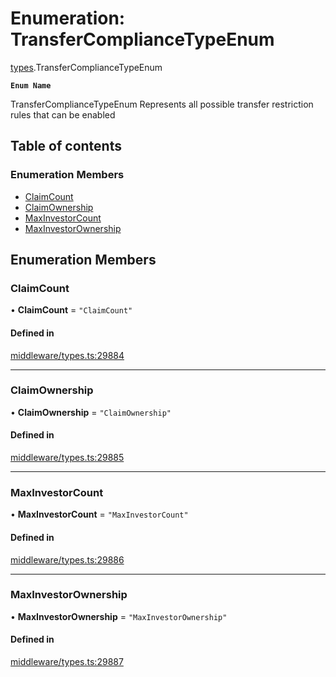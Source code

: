 # Enumeration: TransferComplianceTypeEnum

[types](../wiki/types).TransferComplianceTypeEnum

**`Enum Name`**

 TransferComplianceTypeEnum
 Represents all possible transfer restriction rules that can be enabled

## Table of contents

### Enumeration Members

- [ClaimCount](../wiki/types.TransferComplianceTypeEnum#claimcount)
- [ClaimOwnership](../wiki/types.TransferComplianceTypeEnum#claimownership)
- [MaxInvestorCount](../wiki/types.TransferComplianceTypeEnum#maxinvestorcount)
- [MaxInvestorOwnership](../wiki/types.TransferComplianceTypeEnum#maxinvestorownership)

## Enumeration Members

### ClaimCount

• **ClaimCount** = ``"ClaimCount"``

#### Defined in

[middleware/types.ts:29884](https://github.com/PolymeshAssociation/polymesh-sdk/blob/2d3ac2ae/src/middleware/types.ts#L29884)

___

### ClaimOwnership

• **ClaimOwnership** = ``"ClaimOwnership"``

#### Defined in

[middleware/types.ts:29885](https://github.com/PolymeshAssociation/polymesh-sdk/blob/2d3ac2ae/src/middleware/types.ts#L29885)

___

### MaxInvestorCount

• **MaxInvestorCount** = ``"MaxInvestorCount"``

#### Defined in

[middleware/types.ts:29886](https://github.com/PolymeshAssociation/polymesh-sdk/blob/2d3ac2ae/src/middleware/types.ts#L29886)

___

### MaxInvestorOwnership

• **MaxInvestorOwnership** = ``"MaxInvestorOwnership"``

#### Defined in

[middleware/types.ts:29887](https://github.com/PolymeshAssociation/polymesh-sdk/blob/2d3ac2ae/src/middleware/types.ts#L29887)
